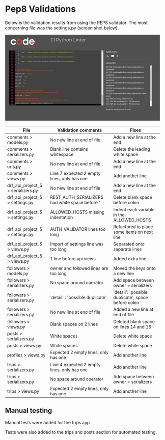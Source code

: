 # Pep8 Validations

Below is the validation results from using the PEP8 validator. The most concerning file was the settings.py (screen shot below).

![settings.py pep8 validation](documentation/testing/settings-pep8.png)



| File | Validation comments | Fixes |
|----------|----------|----------|
| comments > models.py | No new line at end of file | Add a new line at the end |
| comments > serializers.py | Blank line contains whitespace | Delete the leading white space |
| comments > urls.py | No new line at end of file | Add a new line at the end |
| comments > views.py | Line 7 expected 2 empty lines, only has one | Add another line |
| drf_api_project_5 > serializers.py | No new line at end of file | Add a new line at the end |
| drf_api_project_5 > settings.py | REST_AUTH_SERIALIZERS had white space before ' | Delete blank space before colon |
| drf_api_project_5 > settings.py | ALLOWED_HOSTS missing indentation | Indent each variable in the ALLOWED_HOSTS |
| drf_api_project_5 > settings.py | AUTH_VALIDATOR lines too long | Refactored to place some items on next line |
| drf_api_project_5 > views.py | Import of settings line was too long | Separated onto separate lines |
| drf_api_project_5 > views.py | 1 line before api views | Added extra line |
| followers > models.py | owner and followed lines are too long | Moved the keys onto a new line |
| followers > serializers.py | No space around operator | Add space between owner = serializers |
| followers > serializers.py | 'detail' : 'possible duplicate' | 'detail': 'possible duplicate', space before colon |
| followers > serializers.py | No new line at end of file | Added a new line at end of file |
| followers > views.py | Blank spaces on 2 lines | Deleted blank space on lines 14 and 15 |
| posts > serializers.py | White spaces | Delete white space |
| posts > views.py | White spaces | Delete white space |
| profiles > views.py | Expected 2 empty lines, only has one | Add another line |
| trips > serializers.py | Line 4 expected 2 empty lines, only has one | Add another line |
| trips > serializers.py | No space around operator | Add space between owner = serializers |
| trips > views.py | Expected 2 empty lines, only has one | Add another line |

## Manual testing
Manual tests were added for the trips app

Tests were also added to the trips and posts section for automated testing.